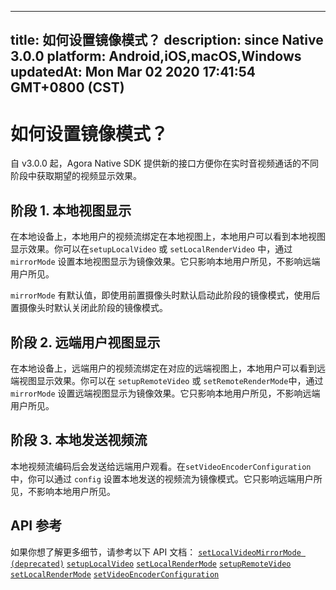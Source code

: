 
---
title: 如何设置镜像模式？
description: since Native 3.0.0
platform: Android,iOS,macOS,Windows
updatedAt: Mon Mar 02 2020 17:41:54 GMT+0800 (CST)
---
# 如何设置镜像模式？
自 v3.0.0 起，Agora Native SDK 提供新的接口方便你在实时音视频通话的不同阶段中获取期望的视频显示效果。

## 阶段 1. 本地视图显示

在本地设备上，本地用户的视频流绑定在本地视图上，本地用户可以看到本地视图显示效果。你可以在`setupLocalVideo` 或 `setLocalRenderVideo` 中，通过 `mirrorMode` 设置本地视图显示为镜像效果。它只影响本地用户所见，不影响远端用户所见。

<div class="alert note"><code>mirrorMode</code> 有默认值，即使用前置摄像头时默认启动此阶段的镜像模式，使用后置摄像头时默认关闭此阶段的镜像模式。</div>

## 阶段 2. 远端用户视图显示

在本地设备上，远端用户的视频流绑定在对应的远端视图上，本地用户可以看到远端视图显示效果。你可以在 `setupRemoteVideo` 或 `setRemoteRenderMode`中，通过 `mirrorMode` 设置远端视图显示为镜像效果。它只影响本地用户所见，不影响远端用户所见。

## 阶段 3. 本地发送视频流

本地视频流编码后会发送给远端用户观看。在`setVideoEncoderConfiguration` 中，你可以通过 `config` 设置本地发送的视频流为镜像模式。它只影响远端用户所见，不影响本地用户所见。

## API 参考
如果你想了解更多细节，请参考以下 API 文档：
[`setLocalVideoMirrorMode (deprecated)`](https://docs.agora.io/cn/faqs/API%20Reference/cpp/classagora_1_1rtc_1_1_i_rtc_engine.html#a67f08a1ee32d9443a04bb9b293156bde)
[`setupLocalVideo`](https://docs.agora.io/cn/faqs/API%20Reference/cpp/classagora_1_1rtc_1_1_i_rtc_engine.html#a744003a9c0230684e985e42d14361f28)
[`setLocalRenderMode`](https://docs.agora.io/cn/faqs/API%20Reference/cpp/classagora_1_1rtc_1_1_i_rtc_engine.html#ac433e6e88da91f87c107012cbaf8bb5c)
[`setupRemoteVideo`](https://docs.agora.io/cn/faqs/API%20Reference/cpp/classagora_1_1rtc_1_1_i_rtc_engine.html#ac166814787b0a1d8da5f5c632dd7cdcf)
[`setLocalRenderMode`](https://docs.agora.io/cn/faqs/API%20Reference/cpp/classagora_1_1rtc_1_1_i_rtc_engine.html#ac433e6e88da91f87c107012cbaf8bb5c)
[`setVideoEncoderConfiguration`](https://docs.agora.io/cn/faqs/API%20Reference/cpp/classagora_1_1rtc_1_1_i_rtc_engine.html#a9bcbdcee0b5c52f96b32baec1922cf2e)

